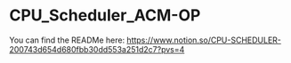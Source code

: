 # CPU_Scheduler_ACM-OP
You can find the READMe here: https://www.notion.so/CPU-SCHEDULER-200743d654d680fbb30dd553a251d2c7?pvs=4
